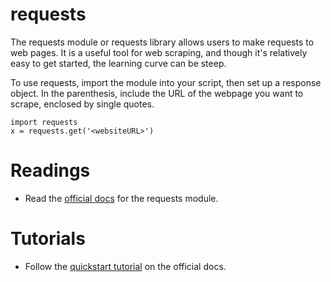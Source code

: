 # requests

The requests module or requests library allows users to make requests to web pages. It is a useful tool for web scraping, and though it's relatively easy to get started, the learning curve can be steep. 

To use requests, import the module into your script, then set up a response object. In the parenthesis, include the URL of the webpage you want to scrape, enclosed by single quotes.

```pycon
import requests
x = requests.get('<websiteURL>')
```

# Readings

- Read the [official docs](https://requests.readthedocs.io/en/master/) for the requests module.

# Tutorials

- Follow the [quickstart tutorial](https://requests.readthedocs.io/en/master/user/quickstart/) on the official docs.
